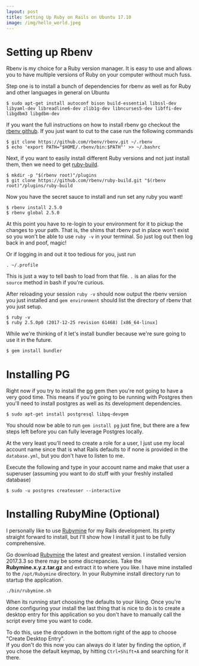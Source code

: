 ```yaml
---
layout: post
title: Setting Up Ruby on Rails on Ubuntu 17.10
image: /img/hello_world.jpeg
---
```


# Setting up Rbenv
Rbenv is my choice for a Ruby version manager.  It is easy to use and allows you to have multiple versions of Ruby on 
your computer without much fuss.

Step one is to install a bunch of dependencies for rbenv as well as for Ruby and other languages in general on Ubuntu
~~~ shell
$ sudo apt-get install autoconf bison build-essential libssl-dev libyaml-dev libreadline6-dev zlib1g-dev libncurses5-dev libffi-dev libgdbm3 libgdbm-dev
~~~

If you want the full instructions on how to install rbenv go checkout the [rbenv github][rbenv].
If you just want to cut to the case run the following commands 
~~~ shell
$ git clone https://github.com/rbenv/rbenv.git ~/.rbenv
$ echo 'export PATH="$HOME/.rbenv/bin:$PATH"' >> ~/.bashrc
~~~
Next, if you want to easily install different Ruby versions and not just install them, then we need to get
 [ruby-build].
~~~ shell
$ mkdir -p "$(rbenv root)"/plugins
$ git clone https://github.com/rbenv/ruby-build.git "$(rbenv root)"/plugins/ruby-build
~~~

Now you have the secret sauce to install and run set any ruby you want!
~~~
$ rbenv install 2.5.0
$ rbenv global 2.5.0
~~~

At this point you have to re-login to your environment for it to pickup the changes to your path.  That is, the shims that rbenv put 
in place won't exist so you won't be able to use `ruby -v` in your terminal. 
So just log out then log back in and poof, magic!


Or if logging in and out it too tedious for you, just run 
~~~ shell 
. ~/.profile
~~~ 
This is just a way to tell bash to load from that file. `.` is an alias for the `source` method in bash if you're 
curious.

After reloading your session `ruby -v` should now output the rbenv version you just installed 
and `gem environment` should list the directory of rbenv that you just setup.
~~~ shell
$ ruby -v
$ ruby 2.5.0p0 (2017-12-25 revision 61468) [x86_64-linux]
~~~
While we're thinking of it let's install bundler because we're sure going to use it in the future.
~~~ shell
$ gem install bundler
~~~

# Installing PG
Right now if you try to install the [pg] gem then you're not going to have a very good time.
This means if you're going to be running with Postgres then you'll need to install postgres as well as its development 
dependencies. 
~~~ shell
$ sudo apt-get install postgresql libpq-devgem
~~~ 

You should now be able to run `gem install pg` just fine, but there are a few steps left before you can fully leverage
 Postgres locally.
 
At the very least you'll need to create a role for a user, I just use my local account name since that is what Rails 
defaults to if none is provided in the `database.yml`, but you don't have to listen to me.

Execute the following and type in your account name and make that user a superuser (assuming you want to 
do stuff with your freshly installed database)
~~~ shell
$ sudo -u postgres createuser --interactive
~~~


# Installing RubyMine (Optional) 
I personally like to use [Rubymine] for my Rails development.
Its pretty straight forward to install, but I'll show how I install it just to be fully comprehensive.

Go download [Rubymine] the latest and greatest version. I installed version 2017.3.3 so there may be some discrepancies.
Take the **Rubymine.x.y.z.tar.gz** and extract it to where you like.
I have mine installed to the `/opt/Rubymine` directory.
In your Rubymine install directory run to startup the application. 
~~~ shell
./bin/rubymine.sh
~~~
When its running start choosing the defaults to your liking. 
Once you're done configuring your install the last thing that is nice to do is to create a desktop entry for this 
application so you don't have to manually call the script every time you want to code.  

To do this, use the dropdown in the bottom right of the app to choose "Create Desktop Entry".  
If you don't do this now you can always do it later by finding the option, if you chose the default keymap, by hitting 
`Ctrl+Shift+A` and searching for it there.

[rbenv]: https://github.com/rbenv/rbenv
[ruby-build]: https://github.com/rbenv/ruby-build
[Rubymine]: https://www.jetbrains.com/ruby/
[pg]: https://bitbucket.org/ged/ruby-pg/wiki/Home